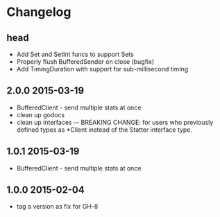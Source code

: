 Changelog
=========

## head
*   Add Set and SetInt funcs to support Sets
*   Properly flush BufferedSender on close (bugfix)
*   Add TimingDuration with support for sub-millisecond timing

## 2.0.0 2015-03-19
*   BufferedClient - send multiple stats at once
*   clean up godocs
*   clean up interfaces -- BREAKING CHANGE: for users who previously defined
    types as *Client instead of the Statter interface type.

## 1.0.1 2015-03-19
*   BufferedClient - send multiple stats at once

## 1.0.0 2015-02-04
*   tag a version as fix for GH-8
